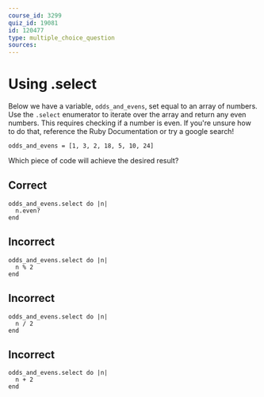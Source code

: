 ```yaml
---
course_id: 3299
quiz_id: 19081
id: 120477
type: multiple_choice_question
sources:
---
```


# Using .select

Below we have a variable,&nbsp;`odds_and_evens`, set equal to an array of
numbers. Use the&nbsp;`.select`&nbsp;enumerator to iterate over the array and
return any even numbers. This requires checking if a number is even. If you're
unsure how to do that, reference the Ruby Documentation or try a google search!

```
odds_and_evens = [1, 3, 2, 18, 5, 10, 24]
```

Which piece of code will achieve the desired result?

## Correct

```
odds_and_evens.select do |n|
  n.even?
end
```

## Incorrect

```
odds_and_evens.select do |n|
  n % 2
end
```

## Incorrect

```
odds_and_evens.select do |n|
  n / 2
end
```

## Incorrect

```
odds_and_evens.select do |n|
  n + 2
end
```
